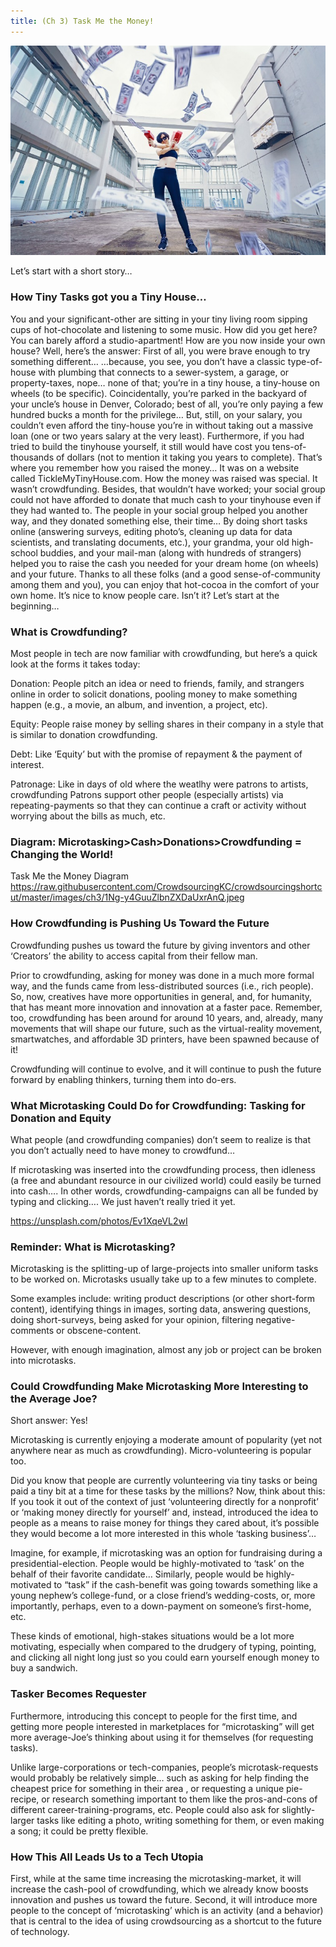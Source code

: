 ```yaml
---
title: (Ch 3) Task Me the Money!
---
```

<div style="text-align:center"><img src ="https://raw.githubusercontent.com/CrowdsourcingKC/crowdsourcingshortcut/master/images/ch3/1A90MXaUbZuu-2z7xWIqBdA.jpeg" /></div>

Let’s start with a short story…

### How Tiny Tasks got you a Tiny House…
You and your significant-other are sitting in your tiny living room sipping cups of hot-chocolate and listening to some music.
How did you get here?
You can barely afford a studio-apartment! How are you now inside your own house?
Well, here’s the answer:
First of all, you were brave enough to try something different…
…because, you see, you don’t have a classic type-of-house with plumbing that connects to a sewer-system, a garage, or property-taxes, nope… none of that;
you’re in a tiny house, a tiny-house on wheels (to be specific). Coincidentally, you’re parked in the backyard of your uncle’s house in Denver, Colorado; best of all, you’re only paying a few hundred bucks a month for the privilege…
But, still, on your salary, you couldn’t even afford the tiny-house you’re in without taking out a massive loan (one or two years salary at the very least). Furthermore, if you had tried to build the tinyhouse yourself, it still would have cost you tens-of-thousands of dollars (not to mention it taking you years to complete).
That’s where you remember how you raised the money… It was on a website called TickleMyTinyHouse.com.
How the money was raised was special. It wasn’t crowdfunding. Besides, that wouldn’t have worked; your social group could not have afforded to donate that much cash to your tinyhouse even if they had wanted to. The people in your social group helped you another way, and they donated something else, their time…
By doing short tasks online (answering surveys, editing photo’s, cleaning up data for data scientists, and translating documents, etc.), your grandma, your old high-school buddies, and your mail-man (along with hundreds of strangers) helped you to raise the cash you needed for your dream home (on wheels) and your future.
Thanks to all these folks (and a good sense-of-community among them and you), you can enjoy that hot-cocoa in the comfort of your own home.
It’s nice to know people care. Isn’t it?
Let’s start at the beginning…

### What is Crowdfunding?
Most people in tech are now familiar with crowdfunding, but here’s a quick look at the forms it takes today:

Donation: People pitch an idea or need to friends, family, and strangers online in order to solicit donations, pooling money to make something happen (e.g., a movie, an album, and invention, a project, etc).

Equity: People raise money by selling shares in their company in a style that is similar to donation crowdfunding.

Debt: Like ‘Equity’ but with the promise of repayment & the payment of interest.

Patronage: Like in days of old where the weatlhy were patrons to artists, crowdfunding Patrons support other people (especially artists) via repeating-payments so that they can continue a craft or activity without worrying about the bills as much, etc.

### Diagram: Microtasking>Cash>Donations>Crowdfunding = Changing the World!

Task Me the Money Diagram
https://raw.githubusercontent.com/CrowdsourcingKC/crowdsourcingshortcut/master/images/ch3/1Ng-y4GuuZlbnZXDaUxrAnQ.jpeg

### How Crowdfunding is Pushing Us Toward the Future
Crowdfunding pushes us toward the future by giving inventors and other ‘Creators’ the ability to access capital from their fellow man.

Prior to crowdfunding, asking for money was done in a much more formal way, and the funds came from less-distributed sources (i.e., rich people).
So, now, creatives have more opportunities in general, and, for humanity, that has meant more innovation and innovation at a faster pace.
Remember, too, crowdfunding has been around for around 10 years, and, already, many movements that will shape our future, such as the virtual-reality movement, smartwatches, and affordable 3D printers, have been spawned because of it!

Crowdfunding will continue to evolve, and it will continue to push the future forward by enabling thinkers, turning them into do-ers.

### What Microtasking Could Do for Crowdfunding: Tasking for Donation and Equity
What people (and crowdfunding companies) don’t seem to realize is that you don’t actually need to have money to crowdfund…

If microtasking was inserted into the crowdfunding process, then idleness (a free and abundant resource in our civilized world) could easily be turned into
cash….
In other words, crowdfunding-campaigns can all be funded by typing and clicking…. We just haven’t really tried it yet.

https://unsplash.com/photos/Ev1XqeVL2wI

### Reminder: What is Microtasking?
Microtasking is the splitting-up of large-projects into smaller uniform tasks to be worked on. Microtasks usually take up to a few minutes to complete.

Some examples include: writing product descriptions (or other short-form content), identifying things in images, sorting data, answering questions, doing short-surveys, being asked for your
opinion, filtering negative-comments or obscene-content.

However, with enough imagination, almost any job or project can be broken into microtasks.

### Could Crowdfunding Make Microtasking More Interesting to the Average Joe?

Short answer: Yes!

Microtasking is currently enjoying a moderate amount of popularity (yet not anywhere near as much as crowdfunding). Micro-volunteering is popular too.

Did you know that people are currently volunteering via tiny tasks or being paid a tiny bit at a time for these tasks by the millions?
Now, think about this: If you took it out of the context of just ‘volunteering directly for a nonprofit’ or ‘making money directly for yourself’ and, instead, introduced the idea to people as a means to raise money for things they cared about, it’s possible they would become a lot more interested in this whole ‘tasking business’…

Imagine, for example, if microtasking was an option for fundraising during a presidential-election. People would be highly-motivated to ‘task’ on the behalf of their favorite candidate…
Similarly, people would be highly-motivated to “task” if the cash-benefit was going towards something like a young nephew’s college-fund, or a close friend’s wedding-costs, or, more importantly, perhaps, even to a down-payment on someone’s first-home, etc.

These kinds of emotional, high-stakes situations would be a lot more motivating, especially when compared to the drudgery of typing, pointing, and clicking all night long just so you could earn yourself enough money to buy a sandwich.

### Tasker Becomes Requester
Furthermore, introducing this concept to people for the first time, and getting more people interested in marketplaces for “microtasking” will get more average-Joe’s thinking about using it for themselves (for requesting tasks).

Unlike large-corporations or tech-companies, people’s microtask-requests would probably be relatively simple… such as asking for help finding the cheapest price for something in their area , or requesting a unique pie-recipe, or research something important to them like the pros-and-cons of different career-training-programs, etc.
People could also ask for slightly-larger tasks like editing a photo, writing something for them, or even making a song; it could be pretty flexible.

### How This All Leads Us to a Tech Utopia
First, while at the same time increasing the microtasking-market, it will increase the cash-pool of crowdfunding, which we already know boosts innovation and pushes us toward the future.
Second, it will introduce more people to the concept of ‘microtasking’ which is an activity (and a behavior) that is central to the idea of using crowdsourcing as a shortcut to the future of technology.
